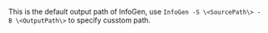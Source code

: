 This is the default output path of InfoGen, use `InfoGen -S \<SourcePath\> -B \<OutputPath\>` to specify cusstom path.

